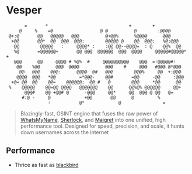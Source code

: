 # Vesper                                                               
           =       *                               +        +                
         @     %    =@                  @ @          @        :@@@@          
     @+:@       @@   @@@@@   @@@          @+@@%      %@@@@      @@@          
      +@@       @@*  @@  @@@  @@@:        @@@@@ @    @@  @@@:   %@:@@@       
       @@        @@@@@   :     @@@@* :    :@@ @@--@@@@=  : @    @@%  @@      
       %@       =@@@@@@+       @@ @@@  @@@@@@  @@@  @@@@     @@@@@#@@@@@*   +
       @@@      @@     @@@@ # %@%  #     @@@@@@@@@@    @@@  =:@@@@@#:        
        @@    %@@      @@@  @@@@          @@@    #     @@@   #@@@ @*@@@      
         @@   @@@    @@@:      @@@@  @#   @@@        @@@%     @@  +:@@@      
        @@@@  @@@   *@@         =*@@@-    @@#       =@@     -@@     :@@@     
      +@= @@  @@    @@=    @@@@@@:  @@ #   @        @@@     *@@      @@      
     %    @@@@@    @@=@@ @@@@   @@@@@@@    @@      @@%@% @@@@@@     @@+      
           @@@#    @@ +@@# @      -@@@     @@*     @@  @@@ @ @@   @=         
          #:@ -     @             +@@       @@      @         %              
                    :           @*             @                =            
                                       

> Blazingly-fast, OSINT engine that fuses the raw power of [WhatsMyName](https://github.com/WebBreacher/WhatsMyName), [Sherlock](https://github.com/sherlock-project/sherlock), and [Maigret](https://github.com/soxoj/maigret) into one unified, high performance tool. Designed for speed, precision, and scale, it hunts down usernames across the internet

## Performance

- Thrice as fast as [blackbird](https://github.com/p1ngul1n0/blackbird)